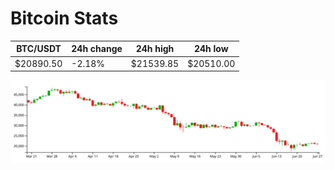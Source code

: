 # Bitcoin Stats

BTC/USDT|24h change|24h high|24h low|
|---|---|---|---|
|$20890.50|-2.18%|$21539.85|$20510.00|

<img src="./chart.svg">

